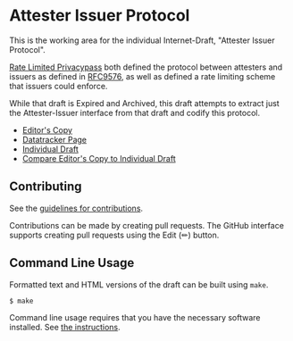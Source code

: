 # Attester Issuer Protocol

This is the working area for the individual Internet-Draft, "Attester Issuer Protocol".

[Rate Limited Privacypass](https://www.ietf.org/archive/id/draft-ietf-privacypass-rate-limit-tokens-06.html) both defined the protocol between attesters and issuers as defined in [RFC9576](https://datatracker.ietf.org/doc/rfc9576/), as well as defined a rate limiting scheme that issuers could enforce.

While that draft is Expired and Archived, this draft attempts to extract just the Attester-Issuer interface from that draft and codify this protocol.

* [Editor's Copy](https://smhendrickson.github.io/draft-hendrickson-pp-attesterissuer/#go.draft-hendrickson-pp-attesterissuer.html)
* [Datatracker Page](https://datatracker.ietf.org/doc/draft-hendrickson-pp-attesterissuer)
* [Individual Draft](https://datatracker.ietf.org/doc/html/draft-hendrickson-pp-attesterissuer)
* [Compare Editor's Copy to Individual Draft](https://smhendrickson.github.io/draft-hendrickson-pp-attesterissuer/#go.draft-hendrickson-pp-attesterissuer.diff)


## Contributing

See the
[guidelines for contributions](https://github.com/smhendrickson/draft-hendrickson-pp-attesterissuer/blob/main/CONTRIBUTING.md).

Contributions can be made by creating pull requests.
The GitHub interface supports creating pull requests using the Edit (✏) button.


## Command Line Usage

Formatted text and HTML versions of the draft can be built using `make`.

```sh
$ make
```

Command line usage requires that you have the necessary software installed.  See
[the instructions](https://github.com/martinthomson/i-d-template/blob/main/doc/SETUP.md).

